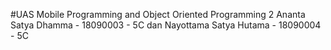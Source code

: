 #UAS Mobile Programming and Object Oriented Programming 2
Ananta Satya Dhamma - 18090003 - 5C
dan Nayottama Satya Hutama - 18090004 - 5C
